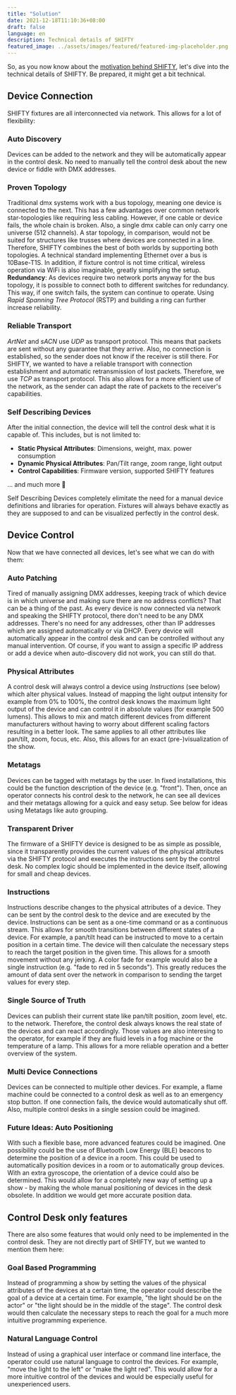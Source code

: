 ```yaml
---
title: "Solution"
date: 2021-12-18T11:10:36+08:00
draft: false
language: en
description: Technical details of SHIFTY
featured_image: ../assets/images/featured/featured-img-placeholder.png
---
```


So, as you now know about the [motivation behind SHIFTY](/posts/1-kickoff), let's dive into the technical details of SHIFTY. Be prepared, it might get a bit technical.

## Device Connection
SHIFTY fixtures are all interconnected via network. This allows for a lot of flexibility:

### Auto Discovery
Devices can be added to the network and they will be automatically appear in the control desk. No need to manually tell the control desk about the new device or fiddle with DMX addresses.

### Proven Topology
Traditional dmx systems work with a bus topology, meaning one device is connected to the next. This has a few advantages over common network star-topologies like requiring less cabling. However, if one cable or device fails, the whole chain is broken. Also, a single dmx cable can only carry one universe (512 channels). A star topology, in comparison, would not be suited for structures like trusses where devices are connected in a line. Therefore, SHIFTY combines the best of both worlds by supporting both topologies. A technical standard implementing Ethernet over a bus is 10Base-T1S.
In addition, if fixture control is not time critical, wireless operation via WiFi is also imaginable, greatly simplifying the setup.
**Redundancy**: As devices require two network ports anyway for the bus topology, it is possible to connect both to different switches for redundancy. This way, if one switch fails, the system can continue to operate. Using *Rapid Spanning Tree Protocol* (RSTP) and building a ring can further increase reliability.

### Reliable Transport
*ArtNet* and *sACN* use *UDP* as transport protocol. This means that packets are sent without any guarantee that they arrive. Also, no connection is established, so the sender does not know if the receiver is still there. For SHIFTY, we wanted to have a reliable transport with connection establishment and automatic retransmission of lost packets. Therefore, we use *TCP* as transport protocol. This also allows for a more efficient use of the network, as the sender can adapt the rate of packets to the receiver's capabilities.

### Self Describing Devices
After the initial connection, the device will tell the control desk what it is capable of. This includes, but is not limited to:
- **Static Physical Attributes**: Dimensions, weight, max. power consumption
- **Dynamic Physical Attributes**: Pan/Tilt range, zoom range, light output
- **Control Capabilities**: Firmware version, supported SHIFTY features

... and much more 🎉

Self Describing Devices completely elimitate the need for a manual device definitions and libraries for operation. Fixtures will always behave exactly as they are supposed to and can be visualized perfectly in the control desk.

## Device Control
Now that we have connected all devices, let's see what we can do with them:

### Auto Patching
Tired of manually assigning DMX addresses, keeping track of which device is in which universe and making sure there are no address conflicts? That can be a thing of the past. As every device is now connected via network and speaking the SHIFTY protocol, there don't need to be any DMX addresses. There's no need for any addresses, other than IP addresses which are assigned automatically or via DHCP. Every device will automatically appear in the control desk and can be controlled without any manual intervention. Of course, if you want to assign a specific IP address or add a device when auto-discovery did not work, you can still do that.

### Physical Attributes
A control desk will always control a device using *Instructions* (see below) which alter physical values. Instead of mapping the light output intensity for example from 0% to 100%, the control desk knows the maximum light output of the device and can control it in absolute values (for example 500 lumens). This allows to mix and match different devices from different manufacturers without having to worry about different scaling factors resulting in a better look. The same applies to all other attributes like pan/tilt, zoom, focus, etc.
Also, this allows for an exact (pre-)visualization of the show.

### Metatags
Devices can be tagged with metatags by the user. In fixed installations, this could be the function description of the device (e.g. "front"). Then, once an operator connects his control desk to the network, he can see all devices and their metatags allowing for a quick and easy setup. See below for ideas using Metatags like auto grouping.

### Transparent Driver
The firmware of a SHIFTY device is designed to be as simple as possible, since it transparently provides the current values of the physical attributes via the SHIFTY protocol and executes the instructions sent by the control desk. No complex logic should be implemented in the device itself, allowing for small and cheap devices.

### Instructions
Instructions describe changes to the physical attributes of a device. They can be sent by the control desk to the device and are executed by the device. Instructions can be sent as a one-time command or as a continuous stream. This allows for smooth transitions between different states of a device. For example, a pan/tilt head can be instructed to move to a certain position in a certain time. The device will then calculate the necessary steps to reach the target position in the given time. This allows for a smooth movement without any jerking. A color fade for example would also be a single instruction (e.g. "fade to red in 5 seconds"). This greatly reduces the amount of data sent over the network in comparison to sending the target values for every step.

### Single Source of Truth
Devices can publish their current state like pan/tilt position, zoom level, etc. to the network. Therefore, the control desk always knows the real state of the devices and can react accordingly. Those values are also interesing to the operator, for example if they are fluid levels in a fog machine or the temperature of a lamp. This allows for a more reliable operation and a better overview of the system.

### Multi Device Connections
Devices can be connected to multiple other devices. For example, a flame machine could be connected to a control desk as well as to an emergency stop button. If one connection fails, the device would automatically shut off. Also, multiple control desks in a single session could be imagined.

### Future Ideas: Auto Positioning
With such a flexible base, more advanced features could be imagined. One possibility could be the use of Bluetooth Low Energy (BLE) beacons to determine the position of a device in a room. This could be used to automatically position devices in a room or to automatically group devices. With an extra gyroscope, the orientation of a device could also be determined. This would allow for a completely new way of setting up a show - by making the whole manual positioning of devices in the desk obsolete. In addition we would get more accurate position data.

## Control Desk only features
There are also some features that would only need to be implemented in the control desk. They are not directly part of SHIFTY, but we wanted to mention them here:

### Goal Based Programming
Instead of programming a show by setting the values of the physical attributes of the devices at a certain time, the operator could describe the goal of a device at a certain time. For example, "the light should be on the actor" or "the light should be in the middle of the stage". The control desk would then calculate the necessary steps to reach the goal for a much more intuitive programming experience.

### Natural Language Control
Instead of using a graphical user interface or command line interface, the operator could use natural language to control the devices. For example, "move the light to the left" or "make the light red". This would allow for a more intuitive control of the devices and would be especially useful for unexperienced users.
